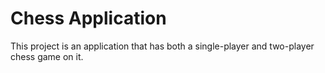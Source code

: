 # Chess Application

This project is an application that has both a single-player and two-player chess game on it.


